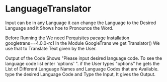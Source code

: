 # LanguageTranslator
Input can be in any Language it can change the Language to the Desired Language and it Shows hoe to Pronounce the Word.

Before Running the We need Perquisites pacage Installation googletrans==4.0.0-rc1
In the Module GoogleTrans we get Translator() We use that to Translate Text given by the User.

Output of the Code Shows "Please input desired language code. To see the language code list enter 'options' ".
if the User types "options" he gets the List of Different Language Names and Language Codes that are Available.
type the desired Language Code and Type the Input, It gives the Output.
